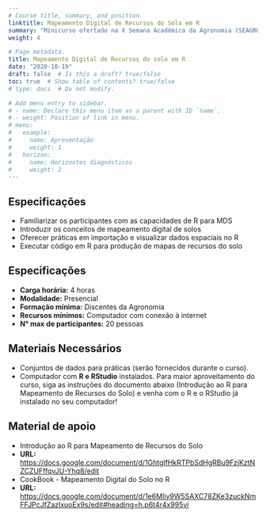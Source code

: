 ```yaml
---
# Course title, summary, and position.
linktitle: Mapeamento Digital de Recursos do Solo em R
summary: "Minicurso ofertado na X Semana Acadêmica da Agronomia (SEAGRO) Universidade Tecnológica Federal do Paraná (UTFPR) do Câmpus Dois Vizinhos."
weight: 4

# Page metadata.
title: Mapeamento Digital de Recursos do solo em R 
date: "2020-10-19"
draft: false  # Is this a draft? true/false
toc: true  # Show table of contents? true/false
# type: docs  # Do not modify.

# Add menu entry to sidebar.
# - name: Declare this menu item as a parent with ID `name`.
# - weight: Position of link in menu.
# menu:
#   example:
#     name: Apresentação
#     weight: 1
#   horizon:
#     name: Horizontes diagnósticos
#     weight: 2
---
```


## Especificações

* Familiarizar os participantes com as capacidades de R para MDS
* Introduzir os conceitos de mapeamento digital de solos
* Oferecer práticas em importação e visualizar dados espaciais no R
* Executar código em R para produção de mapas de recursos do solo

## Especificações

* __Carga horária:__ 4 horas
* __Modalidade:__ Presencial 
* __Formação mínima:__ Discentes da Agronomia
* __Recursos mínimos:__ Computador com conexão à internet
* __N° max de participantes:__ 20 pessoas

## Materiais Necessários

* Conjuntos de dados para práticas (serão fornecidos durante o curso).
* Computador com __R e RStudio__ instalados. Para maior aproveitamento do curso, siga as instruções do documento abaixo (Introdução ao R para Mapeamento de Recursos do Solo) e venha com o R e o RStudio já instalado no seu computador!

## Material de apoio

*  Introdução ao R para Mapeamento de Recursos do Solo 
* __URL:__ https://docs.google.com/document/d/1GhtglfHkRTPbSdHgRBu9FzjKztNZCZUFffqvJU-Yhq8/edit
*  CookBook - Mapeamento Digital do Solo no R
* __URL:__ https://docs.google.com/document/d/1e6MIiy9W5SAXC78ZKe3zuckNmFFJPcJfZazlxuoEx9s/edit#heading=h.p6t4r4x995vi